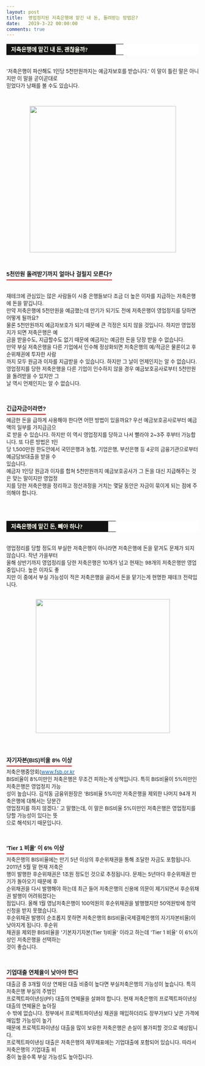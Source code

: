```yaml
---
layout: post
title:  영업정지된 저축은행에 맡긴 내 돈, 돌려받는 방법은?
date:   2019-3-22 00:00:00
comments: true
---
```






<table width="99%" bgcolor="#ffffff" cellspacing="1" cellpadding="2"><tbody><tr><td width="270" bgcolor="#141313" style-="border-bottom:#141313 1px solid; border-left:#141313 1px solid; border-top:#141313 1px solid; &#13;&#10;border-right:#141313 1px solid"><span style="color: rgb(0, 0, 0); font-family: 맑은 고딕, dotum, verdana; font-size: 11pt;"><strong><span syle="font-size:11pt"><font color="#fffff0">&nbsp;저축은행에 맡긴 내 돈, 괜찮을까?</font></span></strong></span></td><td style="border-width: 0px 0px 1px; border-style: solid; border-color: rgb(255, 255, 255) rgb(255, 255, 255) rgb(20, 19, 19);"><span style="font-size: 11pt;"><font color="#000000">&nbsp;</font></span></td></tr></tbody></table><p><span style="font-size: 10pt;">﻿<br>'저축은행이 파산해도 1인당 5천만원까지는 예금자보호를 받습니다.' 이 말이 틀린 말은 아니지만 이 말을 곧이곧대로<br> 믿었다가 낭패를 볼 수도 있습니다.<br></span></p><span style="font-size: 10pt;"><p>﻿  </p>
<p style="margin: 0px;"><div class="imageblock center" style="text-align: center; clear: both;"><span data-url="https://t1.daumcdn.net/cfile/tistory/1143E33A4E02BA8F2A?download" data-lightbox="lightbox"><img width="382" height="309" style="height: auto; cursor: pointer; max-width: 100%;" alt="" src="https://t1.daumcdn.net/cfile/tistory/1143E33A4E02BA8F2A" filename="cfile6.uf@1143E33A4E02BA8F2AFD6E.jpg" filemime=""></span></div><p></p>
<p style="margin: 0px;"><span style="font-size: 10pt;"><br> ﻿</span><br></p><h3 style="font: bold 11pt/normal 맑은 고딕, Dotum, Sans-serif; margin: 0px; padding: 0px 0px 5px; border-bottom-color: rgb(255, 0, 0); border-bottom-width: 2px; border-bottom-style: solid; float: left; font-size-adjust: none; font-stretch: normal;">5천만원 돌려받기까지 얼마나 걸릴지 모른다?</h3><p><br><span style="font-size: 10pt;">﻿</span><br></p><span style="font-size: 10pt;"><p>재테크에 관심있는 많은 사람들이 ﻿시중 은행들보다 조금 더 높은 이자를 지급하는 저축은행에 돈을 맡깁니다.<br>만약 저축은행에 5천만원을 예금했는데 만기가 되기도 전에 저축은행이 영업정지를 당하면 어떻게 될까요?<br>물론 5천만원까지 예금자보호가 되기 때문에 큰 걱정은 되지 않을 것입니다. 하지만 영업정지가 되면 저축은행은 예<br> 금을 받을수도, 지급할수도 없기 때문에 예금자는 예금한 돈을 당장 받을 수 없습니다. <br>만약 부실 저축은행을 다른 기업에서 인수해 정상화되면 저축은행의 예/적금은 물론이고 후순위채권에 투자한 사람<br> 까지 모두 원금과 이자를 지급받을 수 있습니다. 하지만 그 날이 언제인지는 알 수 없습니다.<br>영업정지를 당한 저축은행을 다른 기업이 인수하지 않을 경우 예금보호공사로부터 5천만원을 돌려받을 수 있지만 그<br> 날 역시 언제인지는 알 수 없습니다.<br><br><br></p><h3 style="font: bold 11pt/normal 맑은 고딕, Dotum, Sans-serif; margin: 0px; padding: 0px 0px 5px; border-bottom-color: rgb(255, 0, 0); border-bottom-width: 2px; border-bottom-style: solid; float: left; font-size-adjust: none; font-stretch: normal;">긴급자금이라면?</h3><p><br><span style="font-size: 10pt;">﻿</span><br>예금한 돈을 급하게 사용해야 한다면 어떤 방법이 있을까요? 우선 예금보호공사로부터 예금액의 일부를 가지급금으<br> 로 받을 수 있습니다. 하지만 이 역시 영업정지를 당하고 나서 빨라야 2~3주 후부터 가능합니다. 또 다른 방법은 1인<br> 당 1,500만원 한도안에서 국민은행과 농협, 기업은행, 부산은행 등 4곳의 금융기관으로부터 예금담보대출을 받을 수<br> 있습니다.<br>예금자 1인당 원금과 이자를 합쳐 5천만원까지 예금보호공사가 그 돈을 대신 지급해주는 것은 맞는 말이지만 영업정<br> 지를 당한 저축은행을 정리하고 정산과정을 거치는 몇달 동안은 자금이 묶이게 되는 점에 주의해야 합니다.<br><br><br><br></p><table width="99%" bgcolor="#ffffff" cellspacing="1" cellpadding="2"><tbody><tr><td width="250" bgcolor="#141313" style-="border-bottom:#141313 1px solid; border-left:#141313 1px solid; border-top:#141313 1px solid; &#13;&#10;border-right:#141313 1px solid"><span style="color: rgb(0, 0, 0); font-family: 맑은 고딕, dotum, verdana; font-size: 11pt;"><strong><span syle="font-size:11pt"><font color="#fffff0">&nbsp;저축은행에 맡긴 돈, 빼야 하나?</font></span></strong></span></td><td style="border-width: 0px 0px 1px; border-style: solid; border-color: rgb(255, 255, 255) rgb(255, 255, 255) rgb(20, 19, 19);"><span style="font-size: 11pt;"><font color="#000000">&nbsp;</font></span></td></tr></tbody></table><p></p><span style="font-size: 10pt;"><p>﻿<br>영업정리를 당할 정도의 부실한 저축은행이 아니라면 저축은행에 돈을 맡겨도 문제가 되지 않습니다. 작년 가을부터<br> 올해 상반기까지 영업정리를 당한 저축은행은 10개가 넘고 현재는 98개의 저축은행만 영업중입니다. 높은 이자도 좋<br> 지만 이 중에서 부실 가능성이 적은 저축은행을 골라서 돈을 맡기는게 현명한 재테크 전략입니다.<br><br></p><div class="imageblock center" style="text-align: center; clear: both;"><span data-url="https://t1.daumcdn.net/cfile/tistory/1143E33A4E02BA902B?download" data-lightbox="lightbox"><img width="350" height="288" style="height: auto; cursor: pointer; max-width: 100%;" alt="" src="https://t1.daumcdn.net/cfile/tistory/1143E33A4E02BA902B" filename="cfile30.uf@1143E33A4E02BA902B8455.jpg" filemime=""></span></div><p><br><br></p><h3 style="font: bold 11pt/normal 맑은 고딕, Dotum, Sans-serif; margin: 0px; padding: 0px 0px 5px; border-bottom-color: rgb(255, 0, 0); border-bottom-width: 2px; border-bottom-style: solid; float: left; font-size-adjust: none; font-stretch: normal;">자기자본(BIS)비율 8% 이상</h3><p><br><br>저축은행중앙회(<a href="http://www.fsb.or.kr/)나 각 저축은행 홈페이지에 공시된 재무제표를 보면 자기자본(BIS)비율이 나옵니다."><u><font color="#0066cc">www.fsb.or.kr</font></u></a><br>BIS비율이 8%미만인 저축은행은 무조건 피하는게 상책입니다. 특히 BIS비율이 5%미만인 저축은행은 영업정지 가능<br> 성이 높습니다. 김석동 금융위원장은 'BIS비율 5%미만 저축은행을 제외한 나머지 94개 저축은행에 대해서는 당분간<br> 영업정지를 하지 않겠다.' 고 말했는데, 이 말은 BIS비율 5%미만인 저축은행은 영업정지를 당할 가능성이 있다는 뜻<br> 으로 해석되기 때문입니다.<br><br><br></p><h3 style="font: bold 11pt/normal 맑은 고딕, Dotum, Sans-serif; margin: 0px; padding: 0px 0px 5px; border-bottom-color: rgb(255, 0, 0); border-bottom-width: 2px; border-bottom-style: solid; float: left; font-size-adjust: none; font-stretch: normal;">'Tier 1 비율' 이 6% 이상</h3><p><br><br>저축은행의 BIS비율에는 만기 5년 이상의 후순위채권을 통해 조달한 자금도 포함됩니다. 2011년 5월 말 현재 저축은<br> 행이 발행한 후순위채권은 1조원 정도인 것으로 추정됩니다. 문제는 5년마다 후순위채권 만기가 돌아오기 때문에 후<br> 순위채권을 다시 발행해야 하는데 최근 들어 저축은행의 신용에 의문이 제기되면서 후순위채권 발행이 어려워졌다는<br> 점입니다. 올해 1월 영남저축은행이 100억원의 후순위채권을 발행했지만 50억원밖에 청약신청을 받지 못했습니다.<br>후순위채권 발행이 순조롭지 못하면 저축은행의 BIS비율(국제결제은행의 자기자본비율)이 낮아지게 됩니다. 후순위<br> 채권을 제외한 BIS비율을 '기본자기자본(Tier 1)비율' 이라고 하는데 'Tier 1 비율' 이 6%이상인 저축은행을 선택하는<br> 것이 좋습니다.<br><br><br></p><h3 style="font: bold 11pt/normal 맑은 고딕, Dotum, Sans-serif; margin: 0px; padding: 0px 0px 5px; border-bottom-color: rgb(255, 0, 0); border-bottom-width: 2px; border-bottom-style: solid; float: left; font-size-adjust: none; font-stretch: normal;">기업대출 연체율이 낮아야 한다</h3><p><br><br>대출금 중 3개월 이상 연체된 대출 비중이 높다면 부실저축은행의 가능성이 높습니다. 특히 저축은행 부실의 주범인<br> 프로젝트파이낸싱(PF) 대출의 연체율을 살펴야 합니다. 현재 저축은행의 프로젝트파이낸싱 대출의 연체율은 높아질<br> 수 밖에 없습니다. 정부에서 프로젝트파이낸싱 채권을 매입하더라도 장부가보다 낮은 가격에 매입할 가능성이 높기<br> 때문에 프로젝트파이낸싱 대출을 많이 보유한 저축은행은 손실이 불가피할 것으로 예상됩니다. <br>프로젝트파이낸싱 대출은 저축은행의 재무제표에는 기업대출에 포함되어 있습니다. 따라서 저축은행의 기업대출 비<br> 중이 높을수록 부실 가능성도 높아집니다.</p></span></span></span><p><br></p>